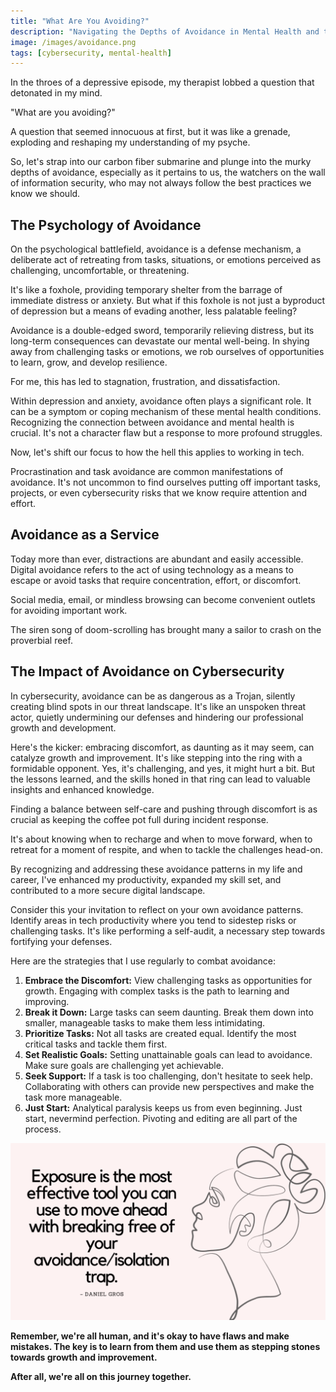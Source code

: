 ```yaml
---
title: "What Are You Avoiding?"
description: "Navigating the Depths of Avoidance in Mental Health and the Tech Industry"
image: /images/avoidance.png
tags: [cybersecurity, mental-health]
---
```


In the throes of a depressive episode, my therapist lobbed a question that detonated in my mind.

"What are you avoiding?"

A question that seemed innocuous at first, but it was like a grenade, exploding and reshaping my understanding of my psyche.

So, let's strap into our carbon fiber submarine and plunge into the murky depths of avoidance, especially as it pertains to us, the watchers on the wall of information security, who may not always follow the best practices we know we should.

## The Psychology of Avoidance

On the psychological battlefield, avoidance is a defense mechanism, a deliberate act of retreating from tasks, situations, or emotions perceived as challenging, uncomfortable, or threatening.

It's like a foxhole, providing temporary shelter from the barrage of immediate distress or anxiety. But what if this foxhole is not just a byproduct of depression but a means of evading another, less palatable feeling?

Avoidance is a double-edged sword, temporarily relieving distress, but its long-term consequences can devastate our mental well-being. In shying away from challenging tasks or emotions, we rob ourselves of opportunities to learn, grow, and develop resilience.

For me, this has led to stagnation, frustration, and dissatisfaction.

Within depression and anxiety, avoidance often plays a significant role. It can be a symptom or coping mechanism of these mental health conditions. Recognizing the connection between avoidance and mental health is crucial. It's not a character flaw but a response to more profound struggles.

Now, let's shift our focus to how the hell this applies to working in tech.

Procrastination and task avoidance are common manifestations of avoidance. It's not uncommon to find ourselves putting off important tasks, projects, or even cybersecurity risks that we know require attention and effort.

## Avoidance as a Service

Today more than ever, distractions are abundant and easily accessible. Digital avoidance refers to the act of using technology as a means to escape or avoid tasks that require concentration, effort, or discomfort.

Social media, email, or mindless browsing can become convenient outlets for avoiding important work.

The siren song of doom-scrolling has brought many a sailor to crash on the proverbial reef.

## The Impact of Avoidance on Cybersecurity

In cybersecurity, avoidance can be as dangerous as a Trojan, silently creating blind spots in our threat landscape. It's like an unspoken threat actor, quietly undermining our defenses and hindering our professional growth and development.

Here's the kicker: embracing discomfort, as daunting as it may seem, can catalyze growth and improvement. It's like stepping into the ring with a formidable opponent. Yes, it's challenging, and yes, it might hurt a bit. But the lessons learned, and the skills honed in that ring can lead to valuable insights and enhanced knowledge.

Finding a balance between self-care and pushing through discomfort is as crucial as keeping the coffee pot full during incident response.

It's about knowing when to recharge and when to move forward, when to retreat for a moment of respite, and when to tackle the challenges head-on.

By recognizing and addressing these avoidance patterns in my life and career, I've enhanced my productivity, expanded my skill set, and contributed to a more secure digital landscape.

Consider this your invitation to reflect on your own avoidance patterns. Identify areas in tech productivity where you tend to sidestep risks or challenging tasks. It's like performing a self-audit, a necessary step towards fortifying your defenses.

Here are the strategies that I use regularly to combat avoidance:

1. **Embrace the Discomfort:** View challenging tasks as opportunities for growth. Engaging with complex tasks is the path to learning and improving.
2. **Break it Down:** Large tasks can seem daunting. Break them down into smaller, manageable tasks to make them less intimidating.
3. **Prioritize Tasks:** Not all tasks are created equal. Identify the most critical tasks and tackle them first.
4. **Set Realistic Goals:** Setting unattainable goals can lead to avoidance. Make sure goals are challenging yet achievable.
5. **Seek Support:** If a task is too challenging, don't hesitate to seek help. Collaborating with others can provide new perspectives and make the task more manageable.
6. **Just Start:** Analytical paralysis keeps us from even beginning. Just start, nevermind perfection. Pivoting and editing are all part of the process.

![Avoidance](/images/Quotes-About-Avoidance-1024x576.png)

**Remember, we're all human, and it's okay to have flaws and make mistakes. The key is to learn from them and use them as stepping stones towards growth and improvement.**

**After all, we're all on this journey together.**
